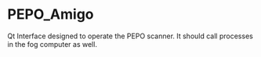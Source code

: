 # PEPO_Amigo
Qt Interface designed to operate the PEPO scanner. It should call processes in the fog computer as well.
